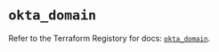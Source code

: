 # `okta_domain`

Refer to the Terraform Registory for docs: [`okta_domain`](https://registry.terraform.io/providers/okta/okta/4.3.0/docs/resources/domain).
